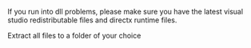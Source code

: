 If you run into dll problems, please make sure you have the latest visual studio redistributable files and directx runtime files.

Extract all files to a folder of your choice
